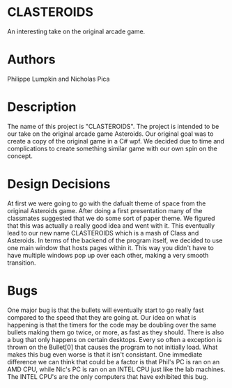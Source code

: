# CLASTEROIDS
An interesting take on the original arcade game.

# Authors 
Philippe Lumpkin and Nicholas Pica

# Description
The name of this project is "CLASTEROIDS". The project is intended to be our take on the original arcade game Asteroids. Our original goal was to create a copy of the original game in a C# wpf. We decided due to time and complications to create something similar game with our own spin on the concept.
# Design Decisions
At first we were going to go with the dafualt theme of space from the original Asteroids game. After doing a first presentation many of the classmates suggested that we do some sort of paper theme. We figured that this was actually a really good idea and went with it. This eventually lead to our new name CLASTEROIDS which is a mash of Class and Asteroids. In terms of the backend of the program itself, we decided to use one main window that hosts pages within it. This way you didn't have to have multiple windows pop up over each other, making a very smooth transition. 
# Bugs
One major bug is that the bullets will eventually start to go really fast compared to the speed that they are going at. Our idea on what is happening is that the timers for the code may be doubling over the same bullets making them go twice, or more, as fast as they should. There is also a bug that only happens on certain desktops. Every so often a exception is thrown on the Bullet[0] that causes the program to not initially load. What makes this bug even worse is that it isn't consistant. One immediate difference we can think that could be a factor is that Phil's PC is ran on an AMD CPU, while Nic's PC is ran on an INTEL CPU just like the lab machines. The INTEL CPU's are the only computers that have exhibited this bug.

